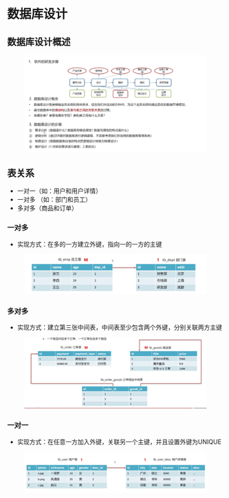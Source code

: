 # 数据库设计

## 数据库设计概述

<figure><img src="../.gitbook/assets/image (4).png" alt=""><figcaption></figcaption></figure>

## 表关系

* 一对一（如：用户和用户详情）
* 一对多 （如：部门和员工）
* 多对多（商品和订单）

### 一对多

* 实现方式：在多的一方建立外键，指向一的一方的主键

<figure><img src="../.gitbook/assets/image (7).png" alt=""><figcaption></figcaption></figure>

### 多对多

* 实现方式：建立第三张中间表，中间表至少包含两个外键，分别关联两方主键

<figure><img src="../.gitbook/assets/image.png" alt=""><figcaption></figcaption></figure>

### 一对一

* 实现方式：在任意一方加入外键，关联另一个主键，并且设置外键为UNIQUE

<figure><img src="../.gitbook/assets/image (1) (3).png" alt=""><figcaption></figcaption></figure>
